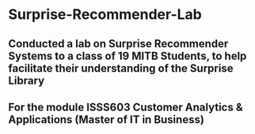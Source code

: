 # Surprise-Recommender-Lab

## Conducted a lab on Surprise Recommender Systems to a class of 19 MITB Students, to help facilitate their understanding of the Surprise Library

## For the module ISSS603 Customer Analytics & Applications (Master of IT in Business)

